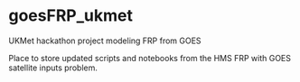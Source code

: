 # goesFRP_ukmet
UKMet hackathon project modeling FRP from GOES

Place to store updated scripts and notebooks from the HMS FRP with GOES satellite inputs problem.

